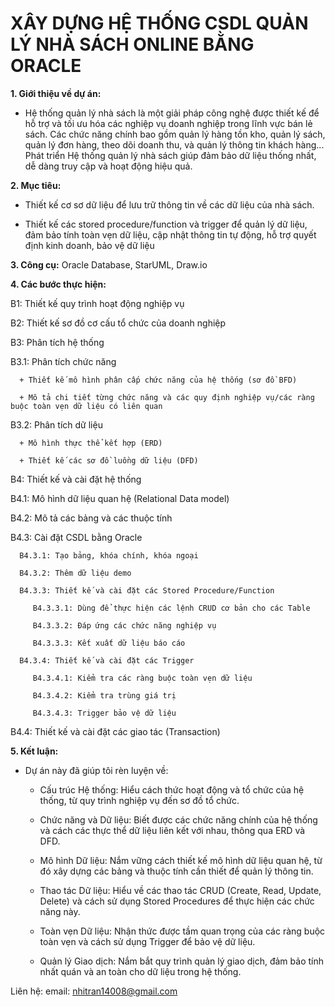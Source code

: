 # XÂY DỰNG HỆ THỐNG CSDL QUẢN LÝ NHÀ SÁCH ONLINE BẰNG ORACLE
**1. Giới thiệu về dự án:**
- Hệ thống quản lý nhà sách là một giải pháp công nghệ được thiết kế để hỗ trợ và tối ưu hóa các nghiệp vụ doanh nghiệp trong lĩnh vực bán lẻ sách. Các chức năng chính bao gồm quản lý hàng tồn kho, quản lý sách, quản lý đơn hàng, theo dõi doanh thu, và quản lý thông tin khách hàng... Phát triển Hệ thống quản lý nhà sách giúp đảm bảo dữ liệu thống nhất, dễ dàng truy cập và hoạt động hiệu quả.

**2. Mục tiêu:**

- Thiết kế cơ sơ dữ liệu để lưu trữ thông tin về các dữ liệu của nhà sách.

- Thiết kế các stored procedure/function và trigger để quản lý dữ liệu, đảm bảo tính toàn vẹn dữ liệu, cập nhật thông tin tự động, hỗ trợ quyết định kinh doanh, bảo vệ dữ liệu

**3. Công cụ:** Oracle Database, StarUML, Draw.io  

**4. Các bước thực hiện:**

B1: Thiết kế quy trình hoạt động nghiệp vụ 

B2: Thiết kế sơ đồ cơ cấu tổ chức của doanh nghiệp

B3: Phân tích hệ thống 

   B3.1: Phân tích chức năng 

      + Thiết kế mô hình phân cấp chức năng của hệ thống (sơ đồ BFD)
    
      + Mô tả chi tiết từng chức năng và các quy định nghiệp vụ/các ràng buộc toàn vẹn dữ liệu có liên quan
    
  B3.2: Phân tích dữ liệu 
  
      + Mô hình thực thể kết hợp (ERD)
   
      + Thiết kế các sơ đồ luồng dữ liệu (DFD)
   
B4: Thiết kế và cài đặt hệ thống 

   B4.1: Mô hình dữ liệu quan hệ (Relational Data model) 
 
   B4.2: Mô tả các bảng và các thuộc tính
 
   B4.3: Cài đặt CSDL bằng Oracle 
 
      B4.3.1: Tạo bảng, khóa chính, khóa ngoại 
  
      B4.3.2: Thêm dữ liệu demo 
  
      B4.3.3: Thiết kế và cài đặt các Stored Procedure/Function 
  
         B4.3.3.1: Dùng để thực hiện các lệnh CRUD cơ bản cho các Table 
    
         B4.3.3.2: Đáp ứng các chức năng nghiệp vụ
    
         B4.3.3.3: Kết xuất dữ liệu báo cáo 

      B4.3.4: Thiết kế và cài đặt các Trigger

         B4.3.4.1: Kiểm tra các ràng buộc toàn vẹn dữ liệu  

         B4.3.4.2: Kiểm tra trùng giá trị 

         B4.3.4.3: Trigger bảo vệ dữ liệu  

   B4.4: Thiết kế và cài đặt các giao tác (Transaction)

**5. Kết luận:**
- Dự án này đã giúp tôi rèn luyện về: 

   + Cấu trúc Hệ thống: Hiểu cách thức hoạt động và tổ chức của hệ thống, từ quy trình nghiệp vụ đến sơ đồ tổ chức.
    
   + Chức năng và Dữ liệu: Biết được các chức năng chính của hệ thống và cách các thực thể dữ liệu liên kết với nhau, thông qua ERD và DFD.
    
   + Mô hình Dữ liệu: Nắm vững cách thiết kế mô hình dữ liệu quan hệ, từ đó xây dựng các bảng và thuộc tính cần thiết để quản lý thông tin.
    
   + Thao tác Dữ liệu: Hiểu về các thao tác CRUD (Create, Read, Update, Delete) và cách sử dụng Stored Procedures để thực hiện các chức năng này.
    
   + Toàn vẹn Dữ liệu: Nhận thức được tầm quan trọng của các ràng buộc toàn vẹn và cách sử dụng Trigger để bảo vệ dữ liệu.
     
   + Quản lý Giao dịch: Nắm bắt quy trình quản lý giao dịch, đảm bảo tính nhất quán và an toàn cho dữ liệu trong hệ thống.

Liên hệ:
email: nhitran14008@gmail.com
